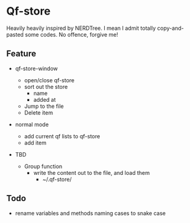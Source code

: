 # Qf-store
Heavily heavily inspired by NERDTree.
I mean I admit totally copy-and-pasted some codes. No offence, forgive me!

## Feature

- qf-store-window
  - open/close qf-store
  - sort out the store
    - name
    - added at
  - Jump to the file
  - Delete item

- normal mode
  - add current qf lists to qf-store
  - add item

- TBD
  - Group function
    - write the content out to the file, and load them
      - ~/.qf-store/

## Todo
- rename variables and methods naming cases to snake case
